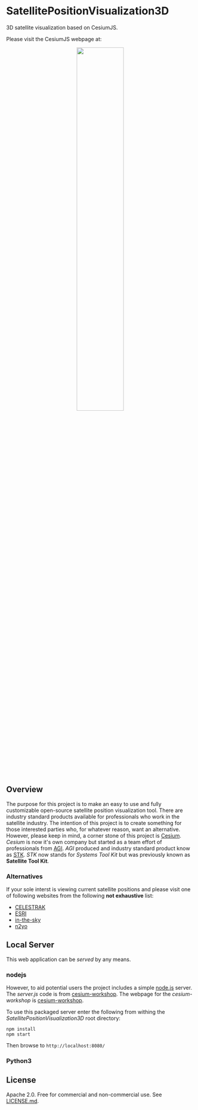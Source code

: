 # SatellitePositionVisualization3D
3D satellite visualization based on CesiumJS.

Please visit the CesiumJS webpage at:
<p align="center">
    <a href="http://cesiumjs.org/">
        <img src="https://github.com/AnalyticalGraphicsInc/cesium/wiki/logos/Cesium_Logo_Color.jpg" width="50%" />
    </a>
</p>



## Overview
The purpose for this project is to make an easy to use and fully customizable open-source satellite position visualization tool. There are industry standard products available for professionals who work in the satellite industry. The intention of this project is to create something for those interested parties who, for whatever reason, want an alternative. However, please keep in mind, a corner stone of this project is [Cesium](https://cesium.com). *Cesium* is now it's own company but started as a team effort of professionals from [AGI](https://www.agi.com). *AGI* produced and industry standard product know as [STK](https://www.agi.com/products/stk). *STK* now stands for *Systems Tool Kit* but was previously known as **Satellite Tool Kit**.



### Alternatives
If your sole interst is viewing current satellite positions and please visit one of following websites from the following **not exhaustive** list:
* [CELESTRAK](celestrak.com)
* [ESRI](https://maps.esri.com/rc/sat2/index.html)
* [in-the-sky](https://in-the-sky.org/satmap_worldmap.php)
* [n2yo](https://www.n2yo.com/)



## Local Server
This web application can be *served* by any means. 

### nodejs
However, to aid potential users the project includes a simple [node.js](http://nodejs.org/) server. The *server.js* code is from [cesium-workshop](https://github.com/CesiumGS/cesium-workshop.git
). The webpage for the *cesium-workshop* is [cesium-workshop](https://cesium.com/docs/tutorials/cesium-workshop/).

To use this packaged server enter the following from withing the *SatellitePositionVisualization3D* root directory:
```
npm install
npm start
```
Then browse to `http://localhost:8080/`

### Python3
## License
Apache 2.0.  Free for commercial and non-commercial use.  See [LICENSE.md](LICENSE.md).
